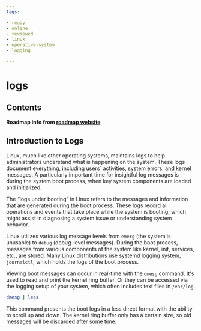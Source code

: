 ```yaml
---
tags:

- ready
- online
- reviewed
- linux
- operative-system
- logging

---
```

# logs

## Contents

__Roadmap info from [roadmap website](https://roadmap.sh/linux/booting-linux/logs)__

## Introduction to Logs

Linux, much like other operating systems, maintains logs to help administrators understand what is happening on the system. These logs document everything, including users` activities, system errors, and kernel messages. A particularly important time for insightful log messages is during the system boot process, when key system components are loaded and initialized.

The “logs under booting” in Linux refers to the messages and information that are generated during the boot process. These logs record all operations and events that take place while the system is booting, which might assist in diagnosing a system issue or understanding system behavior.

Linux utilizes various log message levels from `emerg` (the system is unusable) to `debug` (debug-level messages). During the boot process, messages from various components of the system like kernel, init, services, etc., are stored. Many Linux distributions use systemd logging system, `journalctl`, which holds the logs of the boot process.

Viewing boot messages can occur in real-time with the `dmesg` command. It's used to read and print the kernel ring buffer. Or they can be accessed via the logging setup of your system, which often includes text files in `/var/log`.

```bash
dmesg | less

```

This command presents the boot logs in a less direct format with the ability to scroll up and down. The kernel ring buffer only has a certain size, so old messages will be discarded after some time.
